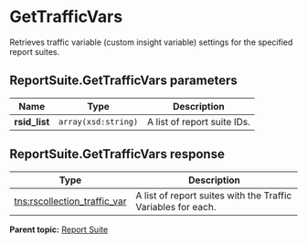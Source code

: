 # GetTrafficVars

Retrieves traffic variable \(custom insight variable\) settings for the specified report suites.

## ReportSuite.GetTrafficVars parameters

|Name|Type|Description|
|----|----|-----------|
|**rsid\_list** |`array(xsd:string)` |A list of report suite IDs.|

## ReportSuite.GetTrafficVars response

|Type|Description|
|----|-----------|
|[tns:rscollection\_traffic\_var](../../data_types/r_rscollection_traffic_var.md#) |A list of report suites with the Traffic Variables for each.|

**Parent topic:** [Report Suite](../../methods/report_suite/c_api_admin_methods_repsuite.md)


